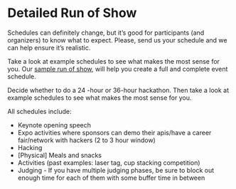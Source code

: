 # Detailed Run of Show

Schedules can definitely change, but it’s good for participants (and organizers) to know what to expect. Please, send us your schedule and we can help ensure it’s realistic.

Take a look at example schedules to see what makes the most sense for you. Our [sample run of show](https://docs.google.com/spreadsheets/d/1e2B4-AYUU3Y0xFmiTGLYfRosP2IdXxF1Ud5GvGh-6cE/edit?usp=sharing), will help you create a full and complete event schedule.

Decide whether to do a 24 -hour or 36-hour hackathon. Then take a look at example schedules to see what makes the most sense for you.

All schedules include:

* Keynote opening speech
* Expo activities where sponsors can demo their apis/have a career fair/network with hackers (2 to 3 hour window)
* Hacking
* \[Physical] Meals and snacks
* Activities (past examples: laser tag, cup stacking competition)
* Judging - If you have multiple judging phases, be sure to block out enough time for each of them with some buffer time in between

